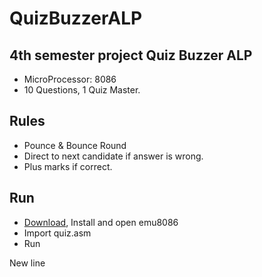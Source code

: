 # QuizBuzzerALP
## 4th semester project Quiz Buzzer ALP
* MicroProcessor: 8086
* 10 Questions, 1 Quiz Master.

## **Rules**
* Pounce & Bounce Round 
* Direct to next candidate if answer is wrong.
* Plus marks if correct.

## Run
* [Download](https://download.cnet.com/Emu8086-Microprocessor-Emulator/3000-2069_4-10392690.html), Install and open emu8086
* Import quiz.asm
* Run

New line